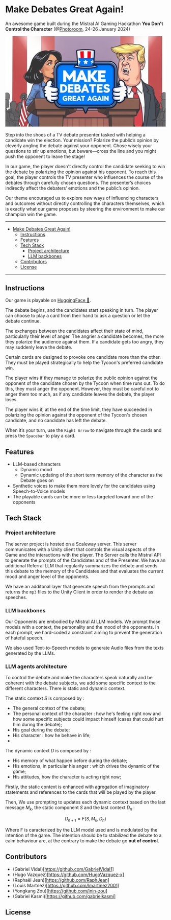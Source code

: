 # Make Debates Great Again!

An awesome game built during the Mistral AI Gaming Hackathon **You Don't Control the Character** (@[Photoroom](https://www.photoroom.com/company), 24-26 January 2024)

![Main image](assets/title.png)

Step into the shoes of a TV debate presenter tasked with helping a candidate win the election. Your mission? Polarize the public’s opinion by cleverly angling the debate against your opponent. Chose wisely your questions to stir up emotions, but beware—cross the line and you might push the opponent to leave the stage!

In our game, the player doesn't directly control the candidate seeking to win the debate by polarizing the opinion against his opponent. To reach this goal, the player controls the TV presenter who influences the course of the debates through carefully chosen questions. The presenter’s choices indirectly affect the debaters’ emotions and the public’s opinion. 

Our theme encouraged us to explore new ways of influencing characters and outcomes without directly controlling the characters themselves, which is exactly what our game proposes by steering the environment to make our champion win the game.

---
- [Make Debates Great Again!](#make-debates-great-again)
  - [Instructions](#instructions)
  - [Features](#features)
  - [Tech Stack](#tech-stack)
    - [Project architecture](#project-architecture)
    - [LLM backbones](#llm-backbones)
  - [Contributors](#contributors)
  - [License](#license)

---

## Instructions

Our game is playable on [HuggingFace 🤗](https://huggingface.co/spaces/Mistral-AI-Game-Jam/Team15). 

The debate begins, and the candidates start speaking in turn. The player can choose to play a card from their hand to ask a question or let the debate continue.

The exchanges between the candidates affect their state of mind, particularly their level of anger. The angrier a candidate becomes, the more they polarize the audience against them. If a candidate gets too angry, they may suddenly leave the debate.

Certain cards are designed to provoke one candidate more than the other. They must be played strategically to help the Tycoon's preferred candidate win.

The player wins if they manage to polarize the public opinion against the opponent of the candidate chosen by the Tycoon when time runs out. To do this, they must anger the opponent. However, they must be careful not to anger them too much, as if any candidate leaves the debate, the player loses.

The player wins if, at the end of the time limit, they have succeeded in polarizing the opinion against the opponent of the Tycoon's chosen candidate, and no candidate has left the debate.

When it’s your turn, use the `Right Arrow` to navigate through the cards and press the `Spacebar` to play a card.

## Features

* LLM-based characters
  * Dynamic mood
  * Dynamic updating of the short term memory of the character as the Debate goes on
* Synthetic voices to make them more lovely for the candidates using Speech-to-Voice models
* The playable cards can be more or less targeted toward one of the opponents

## Tech Stack

### Project architecture

The server project is hosted on a Scaleway server. This server communicates with a Unity client that controls the visual aspects of the Game and the interactions with the player. The Server calls the Mistral API to generate the prompts of the Candidates and of the Presenter. We have an additional Referral LLM that regularily summarizes the debate and sends this debate to the memory of the Candidates and that evaluates the current mood and anger level of the opponents. 

We have an additonal layer that generate speech from the prompts and returns the `mp3` files to the Unity Client in order to render the debate as speeches. 

### LLM backbones

Our Opponents are embodied by Mistral AI LLM models. We prompt those models with a context, the personality and the mood of the opponents. In each prompt, we hard-coded a constraint aiming to prevent the generation of hateful speech.

We also used Text-to-Speech models to generate Audio files from the texts generated by the LLMs.

### LLM agents architecture

To control the debate and make the characters speak naturally and be coherent with the debate subjects, we add some specific context to the different characters. There is static and dynamic context.

The static context $S$ is composed by :
- The general context of the debate;
- The personal context of the character : how he's feeling right now and how some specific subjects could impact himself (cases that could hurt him during the debate);
- His goal during the debate;
- His character : how he behave in life;
- 
The dynamic context $D$ is composed by :
- His memory of what happen before during the debate;
- His emotions, in particular his anger : which drives the dynamic of the game;
- His attitudes, how the character is acting right now;

Firstly, the static context is enhanced with agregation of imaginatory statements and references to the cards that will be played by the player. 

Then, We use prompting to updates each dynamic context based on the last message $M_k$, the static component $S$ and the last context $D_n$ :

$$
D_{n+1} = F(S, M_k, D_n)
$$

Where F is caracterized by the LLM model used and is modulated by the intention of the game. The intention should be to stabilized the debate to a calm behaviour are, at the contrary to make the debate go **out of control**.

## Contributors

- (Gabriel Vidal)[https://github.com/GabrielVidal1]
- (Hugo Vazquez)[https://github.com/HugoVazquez-x]
- (Raphaël Jean)[https://github.com/RaphJean]
- (Louis Martnez)[https://github.com/lmartinez2001]
- (Yongkang Zou)[https://github.com/inin-zou]
- (Gabriel Kasmi)[https://github.com/gabrielkasmi]


## License

